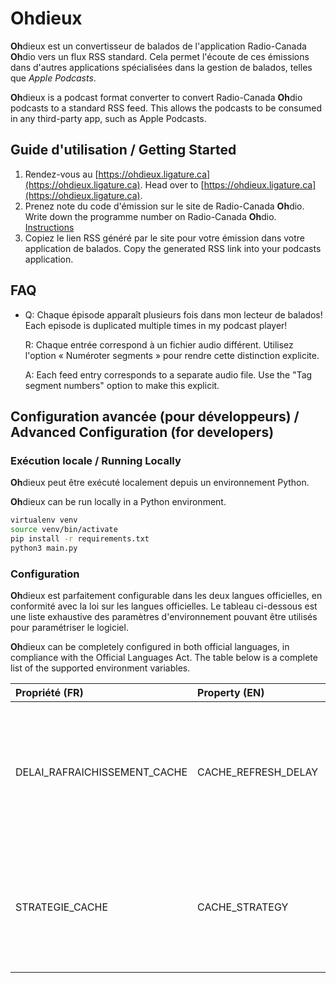 # **Oh**dieux
**Oh**dieux est un convertisseur de balados de l'application
Radio-Canada **Oh**dio vers un flux RSS standard. Cela permet l'écoute
de ces émissions dans d'autres applications spécialisées dans la
gestion de balados, telles que *Apple Podcasts*.

**Oh**dieux is a podcast format converter to convert Radio-Canada
**Oh**dio podcasts to a standard RSS feed. This allows the podcasts to
be consumed in any third-party app, such as Apple Podcasts.

## Guide d'utilisation / Getting Started
1. Rendez-vous au [https://ohdieux.ligature.ca](https://ohdieux.ligature.ca).
   Head over to [https://ohdieux.ligature.ca](https://ohdieux.ligature.ca).
2. Prenez note du code d'émission sur le site de Radio-Canada **Oh**dio.
   Write down the programme number on Radio-Canada **Oh**dio.
   [Instructions](/ohdieux/views/instructions.png)
3. Copiez le lien RSS généré par le site pour votre émission dans votre application de balados.
   Copy the generated RSS link into your podcasts application.

## FAQ
- Q: Chaque épisode apparaît plusieurs fois dans mon lecteur de balados! 
  Each episode is duplicated multiple times in my podcast player!

  R: Chaque entrée correspond à un fichier audio différent. Utilisez
  l'option « Numéroter segments » pour rendre cette distinction explicite.

  A: Each feed entry corresponds to a separate audio file. Use the
  "Tag segment numbers" option to make this explicit.


## Configuration avancée (pour développeurs) / Advanced Configuration (for developers)
### Exécution locale / Running Locally
**Oh**dieux peut être exécuté localement depuis un environnement Python.

**Oh**dieux can be run locally in a Python environment.

```bash
virtualenv venv
source venv/bin/activate
pip install -r requirements.txt
python3 main.py
```

### Configuration
**Oh**dieux est parfaitement configurable dans les deux langues officielles, en conformité avec la loi sur les langues officielles. 
Le tableau ci-dessous est une liste exhaustive des paramètres d'environnement pouvant
être utilisés pour paramétriser le logiciel.

**Oh**dieux can be completely configured in both official languages, in compliance with the Official Languages Act.
The table below is a complete list of the supported environment variables.

| Propriété (FR)               | Property (EN)       | Description                                                                                                                                               |
|:-----------------------------|:--------------------|:----------------------------------------------------------------------------------------------------------------------------------------------------------|
| DELAI_RAFRAICHISSEMENT_CACHE | CACHE_REFRESH_DELAY | Délai au-delà duquel le flux RSS généré est considéré périmé et doit être regénéré. / Delay after which the cached RSS feed should be regenerated.        |
| STRATEGIE_CACHE              | CACHE_STRATEGY      | `"memory"`,`"redis"` Mécanisme de cache. Pour redis, `REDIS_URL` doit être fourni. / Caching provider. If using redis, `REDIS_URL` must also be provided. |


